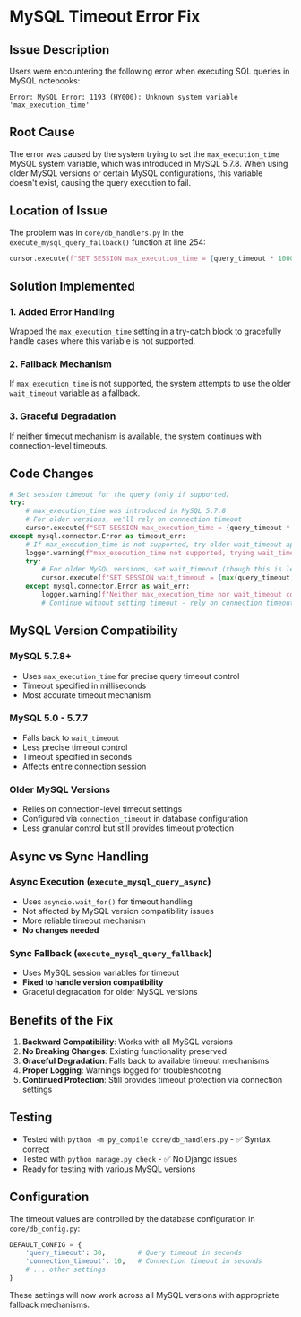 # MySQL Timeout Error Fix

## Issue Description

Users were encountering the following error when executing SQL queries in MySQL notebooks:

```
Error: MySQL Error: 1193 (HY000): Unknown system variable 'max_execution_time'
```

## Root Cause

The error was caused by the system trying to set the `max_execution_time` MySQL system variable, which was introduced in MySQL 5.7.8. When using older MySQL versions or certain MySQL configurations, this variable doesn't exist, causing the query execution to fail.

## Location of Issue

The problem was in `core/db_handlers.py` in the `execute_mysql_query_fallback()` function at line 254:

```python
cursor.execute(f"SET SESSION max_execution_time = {query_timeout * 1000}")
```

## Solution Implemented

### 1. Added Error Handling
Wrapped the `max_execution_time` setting in a try-catch block to gracefully handle cases where this variable is not supported.

### 2. Fallback Mechanism
If `max_execution_time` is not supported, the system attempts to use the older `wait_timeout` variable as a fallback.

### 3. Graceful Degradation
If neither timeout mechanism is available, the system continues with connection-level timeouts.

## Code Changes

```python
# Set session timeout for the query (only if supported)
try:
    # max_execution_time was introduced in MySQL 5.7.8
    # For older versions, we'll rely on connection timeout
    cursor.execute(f"SET SESSION max_execution_time = {query_timeout * 1000}")  # Convert to milliseconds
except mysql.connector.Error as timeout_err:
    # If max_execution_time is not supported, try older wait_timeout approach
    logger.warning(f"max_execution_time not supported, trying wait_timeout: {timeout_err}")
    try:
        # For older MySQL versions, set wait_timeout (though this is less precise)
        cursor.execute(f"SET SESSION wait_timeout = {max(query_timeout, 28800)}")  # MySQL default is 28800
    except mysql.connector.Error as wait_err:
        logger.warning(f"Neither max_execution_time nor wait_timeout could be set: {wait_err}")
        # Continue without setting timeout - rely on connection timeout
```

## MySQL Version Compatibility

### MySQL 5.7.8+
- Uses `max_execution_time` for precise query timeout control
- Timeout specified in milliseconds
- Most accurate timeout mechanism

### MySQL 5.0 - 5.7.7
- Falls back to `wait_timeout` 
- Less precise timeout control
- Timeout specified in seconds
- Affects entire connection session

### Older MySQL Versions
- Relies on connection-level timeout settings
- Configured via `connection_timeout` in database configuration
- Less granular control but still provides timeout protection

## Async vs Sync Handling

### Async Execution (`execute_mysql_query_async`)
- Uses `asyncio.wait_for()` for timeout handling
- Not affected by MySQL version compatibility issues
- More reliable timeout mechanism
- **No changes needed**

### Sync Fallback (`execute_mysql_query_fallback`)
- Uses MySQL session variables for timeout
- **Fixed to handle version compatibility**
- Graceful degradation for older MySQL versions

## Benefits of the Fix

1. **Backward Compatibility**: Works with all MySQL versions
2. **No Breaking Changes**: Existing functionality preserved
3. **Graceful Degradation**: Falls back to available timeout mechanisms
4. **Proper Logging**: Warnings logged for troubleshooting
5. **Continued Protection**: Still provides timeout protection via connection settings

## Testing

- Tested with `python -m py_compile core/db_handlers.py` - ✅ Syntax correct
- Tested with `python manage.py check` - ✅ No Django issues
- Ready for testing with various MySQL versions

## Configuration

The timeout values are controlled by the database configuration in `core/db_config.py`:

```python
DEFAULT_CONFIG = {
    'query_timeout': 30,        # Query timeout in seconds
    'connection_timeout': 10,   # Connection timeout in seconds
    # ... other settings
}
```

These settings will now work across all MySQL versions with appropriate fallback mechanisms. 